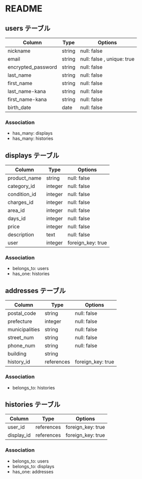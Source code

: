 # README
## users テーブル

|Column            |Type      |Options     |
|--------------    |------    |------------|
|nickname          |string    |null: false |
|email             |string    |null: false , unique: true|
|encrypted_password|string    |null: false |
|last_name         |string    |null: false |
|first_name        |string    |null: false |
|last_name-kana    |string    |null: false |
|first_name-kana   |string    |null: false |
|birth_date        |date      |null: false |

### Association
- has_many: displays
- has_many: histories

## displays テーブル

|Column           |Type   |Options     |
|--------------   |------ |------------|
|product_name     |string |null: false |
|category_id      |integer|null: false |
|condition_id     |integer|null: false |
|charges_id       |integer|null: false |
|area_id          |integer|null: false |
|days_id          |integer|null: false |
|price            |integer|null: false |
|description      |text   |null: false |
|user             |integer|foreign_key: true|

### Association
- belongs_to: users
- has_one: histories

## addresses テーブル

|Column           |Type       |Options          |
|--------------   |------     |------------     |
|postal_code      |string     |null: false      |
|prefecture       |integer    |null: false      |
|municipalities   |string     |null: false      |
|street_num       |string     |null: false      |
|phone_num        |string     |null: false      |
|building         |string     |                 |
|history_id          |references |foreign_key: true|

### Association
- belongs_to: histories



## histories テーブル

|Column        |Type       |Options          |
|--------------|------     |------------     |
|user_id          |references |foreign_key: true|
|display_id       |references |foreign_key: true|

### Association
- belongs_to: users
- belongs_to: displays
- has_one: addresses